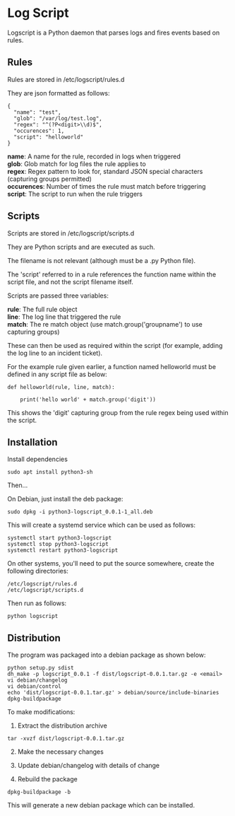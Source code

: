 # Log Script

Logscript is a Python daemon that parses logs and fires events based on rules.

## Rules

Rules are stored in /etc/logscript/rules.d

They are json formatted as follows:

```
{
  "name": "test",
  "glob": "/var/log/test.log",
  "regex": "^(?P<digit>\\d)$",
  "occurences": 1,
  "script": "helloworld"
}
```

**name**: A name for the rule, recorded in logs when triggered\
**glob**: Glob match for log files the rule applies to\
**regex**: Regex pattern to look for, standard JSON special characters (capturing groups permitted)\
**occurences**: Number of times the rule must match before triggering\
**script**: The script to run when the rule triggers

## Scripts

Scripts are stored in /etc/logscript/scripts.d

They are Python scripts and are executed as such.

The filename is not relevant (although must be a .py Python file).

The 'script' referred to in a rule references the function name within the script file, and not the script filename itself.

Scripts are passed three variables:

**rule**: The full rule object\
**line**: The log line that triggered the rule\
**match**: The re match object (use match.group('groupname') to use capturing groups)

These can then be used as required within the script (for example, adding the log line to an incident ticket).

For the example rule given earlier, a function named helloworld must be defined in any script file as below:

```
def helloworld(rule, line, match):

    print('hello world' + match.group('digit'))
```

This shows the 'digit' capturing group from the rule regex being used within the script.

## Installation

Install dependencies

```
sudo apt install python3-sh
```

Then...

On Debian, just install the deb package:

```
sudo dpkg -i python3-logscript_0.0.1-1_all.deb
```

This will create a systemd service which can be used as follows:

```
systemctl start python3-logscript
systemctl stop python3-logscript
systemctl restart python3-logscript
```

On other systems, you'll need to put the source somewhere, create the following directories:

```
/etc/logscript/rules.d
/etc/logscript/scripts.d
```

Then run as follows:

```
python logscript
```

## Distribution

The program was packaged into a debian package as shown below:

```
python setup.py sdist
dh_make -p logscript_0.0.1 -f dist/logscript-0.0.1.tar.gz -e <email>
vi debian/changelog
vi debian/control
echo 'dist/logscript-0.0.1.tar.gz' > debian/source/include-binaries
dpkg-buildpackage
```

To make modifications:

1. Extract the distribution archive

```
tar -xvzf dist/logscript-0.0.1.tar.gz
```

2. Make the necessary changes

3. Update debian/changelog with details of change

4. Rebuild the package

```
dpkg-buildpackage -b
```

This will generate a new debian package which can be installed.
